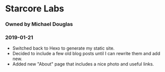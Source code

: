
# Starcore Labs
### Owned by Michael Douglas
### 2019-01-21

* Switched back to Hexo to generate my static site.
* Decided to include a few old blog posts until I can rewrite them and add new.
* Added new "About" page that includes a nice photo and useful links. 
